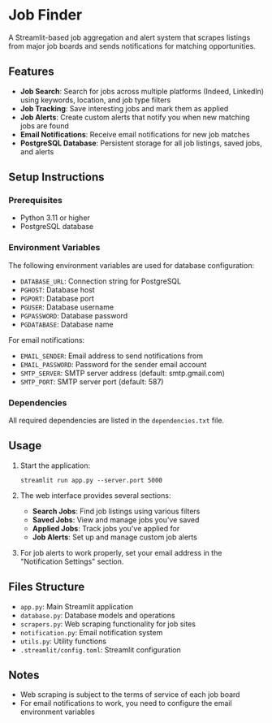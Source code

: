# Job Finder

A Streamlit-based job aggregation and alert system that scrapes listings from major job boards and sends notifications for matching opportunities.

## Features

- **Job Search**: Search for jobs across multiple platforms (Indeed, LinkedIn) using keywords, location, and job type filters
- **Job Tracking**: Save interesting jobs and mark them as applied
- **Job Alerts**: Create custom alerts that notify you when new matching jobs are found
- **Email Notifications**: Receive email notifications for new job matches
- **PostgreSQL Database**: Persistent storage for all job listings, saved jobs, and alerts

## Setup Instructions

### Prerequisites

- Python 3.11 or higher
- PostgreSQL database

### Environment Variables

The following environment variables are used for database configuration:
- `DATABASE_URL`: Connection string for PostgreSQL
- `PGHOST`: Database host
- `PGPORT`: Database port
- `PGUSER`: Database username
- `PGPASSWORD`: Database password
- `PGDATABASE`: Database name

For email notifications:
- `EMAIL_SENDER`: Email address to send notifications from
- `EMAIL_PASSWORD`: Password for the sender email account
- `SMTP_SERVER`: SMTP server address (default: smtp.gmail.com)
- `SMTP_PORT`: SMTP server port (default: 587)

### Dependencies

All required dependencies are listed in the `dependencies.txt` file.

## Usage

1. Start the application:
   ```
   streamlit run app.py --server.port 5000
   ```

2. The web interface provides several sections:
   - **Search Jobs**: Find job listings using various filters
   - **Saved Jobs**: View and manage jobs you've saved
   - **Applied Jobs**: Track jobs you've applied for
   - **Job Alerts**: Set up and manage custom job alerts

3. For job alerts to work properly, set your email address in the "Notification Settings" section.

## Files Structure

- `app.py`: Main Streamlit application
- `database.py`: Database models and operations
- `scrapers.py`: Web scraping functionality for job sites
- `notification.py`: Email notification system
- `utils.py`: Utility functions
- `.streamlit/config.toml`: Streamlit configuration

## Notes

- Web scraping is subject to the terms of service of each job board
- For email notifications to work, you need to configure the email environment variables